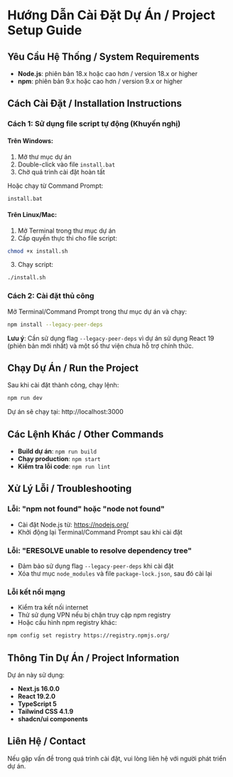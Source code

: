 # Hướng Dẫn Cài Đặt Dự Án / Project Setup Guide

## Yêu Cầu Hệ Thống / System Requirements

- **Node.js**: phiên bản 18.x hoặc cao hơn / version 18.x or higher
- **npm**: phiên bản 9.x hoặc cao hơn / version 9.x or higher

## Cách Cài Đặt / Installation Instructions

### Cách 1: Sử dụng file script tự động (Khuyến nghị)

#### Trên Windows:
1. Mở thư mục dự án
2. Double-click vào file `install.bat`
3. Chờ quá trình cài đặt hoàn tất

Hoặc chạy từ Command Prompt:
```cmd
install.bat
```

#### Trên Linux/Mac:
1. Mở Terminal trong thư mục dự án
2. Cấp quyền thực thi cho file script:
```bash
chmod +x install.sh
```
3. Chạy script:
```bash
./install.sh
```

### Cách 2: Cài đặt thủ công

Mở Terminal/Command Prompt trong thư mục dự án và chạy:

```bash
npm install --legacy-peer-deps
```

**Lưu ý**: Cần sử dụng flag `--legacy-peer-deps` vì dự án sử dụng React 19 (phiên bản mới nhất) và một số thư viện chưa hỗ trợ chính thức.

## Chạy Dự Án / Run the Project

Sau khi cài đặt thành công, chạy lệnh:

```bash
npm run dev
```

Dự án sẽ chạy tại: http://localhost:3000

## Các Lệnh Khác / Other Commands

- **Build dự án**: `npm run build`
- **Chạy production**: `npm start`
- **Kiểm tra lỗi code**: `npm run lint`

## Xử Lý Lỗi / Troubleshooting

### Lỗi: "npm not found" hoặc "node not found"
- Cài đặt Node.js từ: https://nodejs.org/
- Khởi động lại Terminal/Command Prompt sau khi cài đặt

### Lỗi: "ERESOLVE unable to resolve dependency tree"
- Đảm bảo sử dụng flag `--legacy-peer-deps` khi cài đặt
- Xóa thư mục `node_modules` và file `package-lock.json`, sau đó cài lại

### Lỗi kết nối mạng
- Kiểm tra kết nối internet
- Thử sử dụng VPN nếu bị chặn truy cập npm registry
- Hoặc cấu hình npm registry khác:
```bash
npm config set registry https://registry.npmjs.org/
```

## Thông Tin Dự Án / Project Information

Dự án này sử dụng:
- **Next.js 16.0.0**
- **React 19.2.0**
- **TypeScript 5**
- **Tailwind CSS 4.1.9**
- **shadcn/ui components**

## Liên Hệ / Contact

Nếu gặp vấn đề trong quá trình cài đặt, vui lòng liên hệ với người phát triển dự án.

